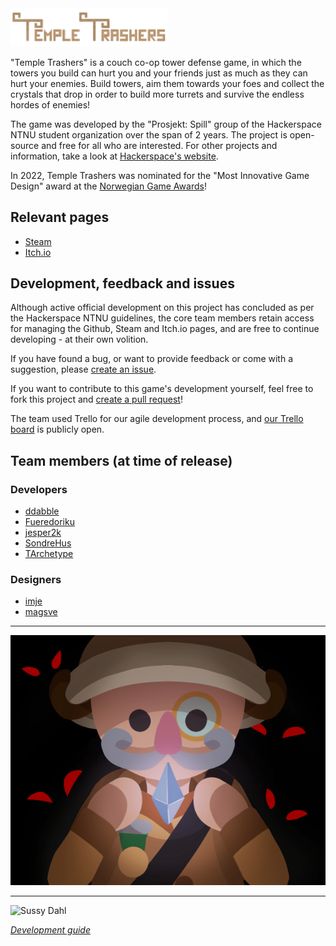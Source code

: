 <img src="Assets/Textures/Menu/Title.png" width="50%" alt="Temple Trashers logo"/>

<br/>

"Temple Trashers" is a couch co-op tower defense game, in which the towers you build can hurt you and your friends just as much
as they can hurt your enemies.
Build towers, aim them towards your foes and collect the crystals that drop in order to build more turrets and survive the
endless hordes of enemies!

The game was developed by the "Prosjekt: Spill" group of the Hackerspace NTNU student organization over the span of 2 years.
The project is open-source and free for all who are interested.
For other projects and information, take a look at [Hackerspace's website](https://www.hackerspace-ntnu.no/).

In 2022, Temple Trashers was nominated for the "Most Innovative Game Design" award at the [Norwegian Game Awards](https://www.gameawards.no/)!


## Relevant pages
* [Steam](https://store.steampowered.com/app/1984140)
* [Itch.io](https://hackerspace.itch.io/temple-trashers)


## Development, feedback and issues
Although active official development on this project has concluded as per the Hackerspace NTNU guidelines,
the core team members retain access for managing the Github, Steam and Itch.io pages, and are free to continue developing - at their own volition.

If you have found a bug, or want to provide feedback or come with a suggestion,
please [create an issue](https://github.com/hackerspace-ntnu/Temple-Trashers/issues/new/choose).

If you want to contribute to this game's development yourself,
feel free to fork this project and [create a pull request](https://github.com/hackerspace-ntnu/Temple-Trashers/compare)!

The team used Trello for our agile development process, and [our Trello board](https://trello.com/b/Ht2dAEOh/prosjekt-spill-utvikling) is publicly open.


## Team members (at time of release)

### Developers
* [ddabble](https://github.com/ddabble)
* [Fueredoriku](https://github.com/Fueredoriku)
* [jesper2k](https://github.com/jesper2k)
* [SondreHus](https://github.com/SondreHus)
* [TArchetype](https://github.com/TArchetype)

### Designers
* [imje](https://github.com/imje)
* [magsve](https://github.com/magsve)

---

<p align="center">
    <img src="Assets/Textures/Menu/poster.png" alt="Main menu screen"/>
</p>

---

<img src="Assets/Textures/PlayerCharacters/Dahl/Sussy_Dahl.gif" alt="Sussy Dahl" width="20%">


*[Development guide](Assets/README.md)*
